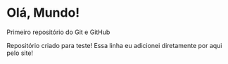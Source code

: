 # Olá, Mundo!
 Primeiro repositório do Git e GitHub

Repositório criado para teste!
Essa linha eu adicionei diretamente por aqui pelo site!
